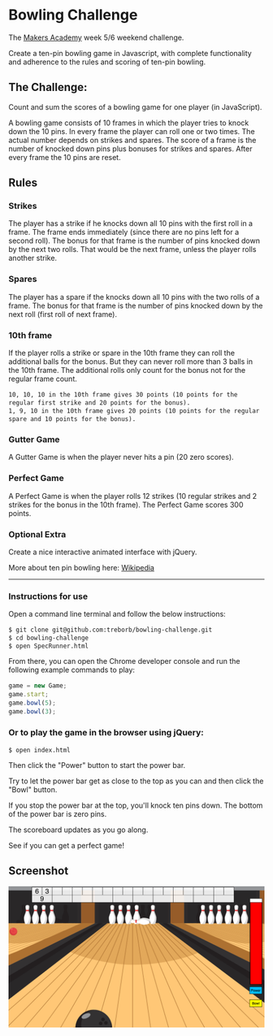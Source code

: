 Bowling Challenge
=================

The [Makers Academy][b35016d5] week 5/6 weekend challenge.

Create a ten-pin bowling game in Javascript, with complete functionality and adherence to the rules and scoring of ten-pin bowling.

The Challenge:
-----

Count and sum the scores of a bowling game for one player (in JavaScript).

A bowling game consists of 10 frames in which the player tries to knock down the 10 pins. In every frame the player can roll one or two times. The actual number depends on strikes and spares. The score of a frame is the number of knocked down pins plus bonuses for strikes and spares. After every frame the 10 pins are reset.

## Rules

### Strikes

The player has a strike if he knocks down all 10 pins with the first roll in a frame. The frame ends immediately (since there are no pins left for a second roll). The bonus for that frame is the number of pins knocked down by the next two rolls. That would be the next frame, unless the player rolls another strike.

### Spares

The player has a spare if the knocks down all 10 pins with the two rolls of a frame. The bonus for that frame is the number of pins knocked down by the next roll (first roll of next frame).

### 10th frame

If the player rolls a strike or spare in the 10th frame they can roll the additional balls for the bonus. But they can never roll more than 3 balls in the 10th frame. The additional rolls only count for the bonus not for the regular frame count.

    10, 10, 10 in the 10th frame gives 30 points (10 points for the regular first strike and 20 points for the bonus).
    1, 9, 10 in the 10th frame gives 20 points (10 points for the regular spare and 10 points for the bonus).

### Gutter Game

A Gutter Game is when the player never hits a pin (20 zero scores).

### Perfect Game

A Perfect Game is when the player rolls 12 strikes (10 regular strikes and 2 strikes for the bonus in the 10th frame). The Perfect Game scores 300 points.

### Optional Extra

Create a nice interactive animated interface with jQuery.

More about ten pin bowling here: [Wikipedia](http://en.wikipedia.org/wiki/Ten-pin_bowling)

___

### Instructions for use

Open a command line terminal and follow the below instructions:

```
$ git clone git@github.com:treborb/bowling-challenge.git
$ cd bowling-challenge
$ open SpecRunner.html
```

From there, you can open the Chrome developer console and run the following example commands to play:

```javascript
game = new Game;
game.start;
game.bowl(5);
game.bowl(3);
```

### Or to play the game in the browser using jQuery:

```
$ open index.html
```

Then click the "Power" button to start the power bar.

Try to let the power bar get as close to the top as you can and then click the "Bowl" button.

If you stop the power bar at the top, you'll knock ten pins down. The bottom of the power bar is zero pins.

The scoreboard updates as you go along.

See if you can get a perfect game!

## Screenshot

![Bowling Challenge in the browser](public/img/screenshot.png)

[b35016d5]: http://www.makersacademy.com/ "Makers Academy"
